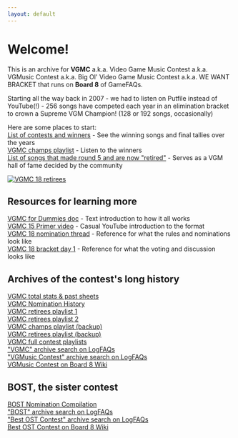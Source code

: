 ```yaml
---
layout: default
---
```


# Welcome!

This is an archive for **VGMC** a.k.a. Video Game Music Contest a.k.a. VGMusic Contest a.k.a. Big Ol' Video Game Music Contest a.k.a. WE WANT BRACKET that runs on **Board 8** of GameFAQs.

Starting all the way back in 2007 - we had to listen on Putfile instead of YouTube(!) - 256 songs have competed each year in an elimination bracket to crown a Supreme VGM Champion! (128 or 192 songs, occasionally)

Here are some places to start: \
[List of contests and winners](/contests.html) - See the winning songs and final tallies over the years \
[VGMC champs playlist](https://www.youtube.com/playlist?list=PLW9O9mntH1RElFQnUIoUjxk4_bi-uLbVQ) - Listen to the winners \
[List of songs that made round 5 and are now "retired"](/retirees.html) - Serves as a VGM hall of fame decided by the community

<a href="../../assets/images/chart_front.jpg" target="_blank">![VGMC 18 retirees](../../assets/images/chart_front.jpg)</a>

## Resources for learning more
[VGMC for Dummies doc](https://docs.google.com/document/d/1z3L461h7kTwS27Pr2rIRlWcNJv3HdZS9VhQ7kbwu1UU) - Text introduction to how it all works \
[VGMC 15 Primer video](https://www.youtube.com/watch?v=zqUADAakOnE) - Casual YouTube introduction to the format \
[VGMC 18 nomination thread](https://www.logfaqs.com/boards/8-gamefaqs-contests/80749858) - Reference for what the rules and nominations look like \
[VGMC 18 bracket day 1](https://www.logfaqs.com/boards/8-gamefaqs-contests/80766736) - Reference for what the voting and discussion looks like

## Archives of the contest's long history
[VGMC total stats & past sheets](https://docs.google.com/spreadsheets/d/1K1XdLWiUKB2kX99qYBgnRbLU_sCz4dvZSByKKJHCT6o/edit#gid=961273194) \
[VGMC Nomination History](https://docs.google.com/spreadsheets/d/1qZxAoO6iaKSFj3CpMhx9F9Gs8hCa0zRI8oclVObxEhI) \
[VGMC retirees playlist 1](https://www.youtube.com/playlist?list=PLtm-5nTauRmH9-omKRQf_FQI6GEE84aTu) \
[VGMC retirees playlist 2](https://www.youtube.com/playlist?list=PLtm-5nTauRmE4iHlAGmEBHXDf3Hs9T0zP) \
[VGMC champs playlist (backup)](https://www.youtube.com/playlist?list=PLeKaE-gusMmZiN8DnKijvR4P8ZMXu1i6e) \
[VGMC retirees playlist (backup)](https://www.youtube.com/playlist?list=PLeKaE-gusMmave89aPUWL6aq_LZO9PrA8) \
[VGMC full contest playlists](https://pastebin.com/JUNkGWQ4) \
["VGMC" archive search on LogFAQs](https://www.logfaqs.com/boards/8-gamefaqs-contests?search=vgmc) \
["VGMusic Contest" archive search on LogFAQs](https://www.logfaqs.com/boards/8-gamefaqs-contests?search=vgmusic%20contest) \
[VGMusic Contest on Board 8 Wiki](https://board8.fandom.com/wiki/VGMusic_Contest)

## BOST, the sister contest
[BOST Nomination Compilation](https://docs.google.com/spreadsheets/d/1TqxYsxxM46VgYKsRgFvUoUQljHTkCSAK2l50lDC3MBg) \
["BOST" archive search on LogFAQs](https://www.logfaqs.com/boards/8-gamefaqs-contests?search=bost) \
["Best OST Contest" archive search on LogFAQs](https://www.logfaqs.com/boards/8-gamefaqs-contests?search=best%20ost%20contest) \
[Best OST Contest on Board 8 Wiki](https://board8.fandom.com/wiki/Best_OST_Contest)
